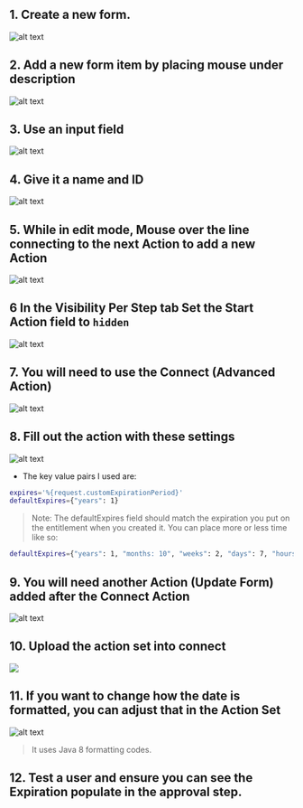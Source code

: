 
## 1. Create a new form.
![alt text](image.png)

## 2. Add a new form item by placing mouse under description
![alt text](image-1.png)

## 3. Use an input field
![alt text](image-2.png)

## 4. Give it a name and ID
![alt text](image-3.png)

## 5. While in edit mode, Mouse over the line connecting to the next Action to add a new Action
![alt text](image-4.png)

## 6 In the Visibility Per Step tab Set the Start Action field to `hidden`

![alt text](image-8.png)
## 7. You will need to use the Connect (Advanced Action)
![alt text](image-5.png)

## 8. Fill out the action with these settings
![alt text](image-6.png)
- The key value pairs I used are:
```sh
expires='%{request.customExpirationPeriod}'
defaultExpires={"years": 1}
```
> Note: The defaultExpires field should match the expiration you put on the entitlement when you created it. You can place more or less time like so:
```sh
defaultExpires={"years": 1, "months: 10", "weeks": 2, "days": 7, "hours": 10, "minutes": 30}
```

## 9. You will need another Action (Update Form) added after the Connect Action
![alt text](image-7.png)

## 10. Upload the action set into connect
![](image-9.png)

## 11. If you want to change how the date is formatted, you can adjust that in the Action Set
![alt text](image-10.png)

> It uses Java 8 formatting codes.

## 12. Test a user and ensure you can see the Expiration populate in the approval step.

